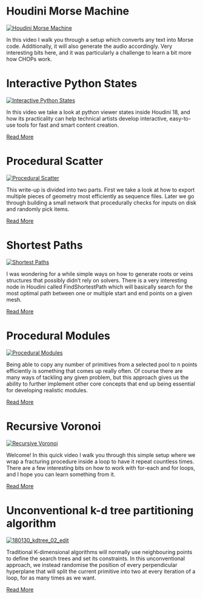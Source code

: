 # Houdini Morse Machine

[![Houdini Morse Machine](https://user-images.githubusercontent.com/81909946/129097179-7f76c2c6-8bca-48db-84e5-d1313b139637.jpg)](https://github.com/ribponce/particula/tree/master/tutorials/houdini_morse_machine)

In this video I walk you through a setup which converts any text into Morse code. Additionally, it will also generate the audio accordingly. Very interesting bits here, and it was particularly a challenge to learn a bit more how CHOPs work.

# Interactive Python States

[![Interactive Python States](https://user-images.githubusercontent.com/81909946/113515027-41f02680-9572-11eb-9030-8ad2955e96de.jpg)](https://github.com/ribponce/particula/tree/master/tutorials/interactive_python_states)

In this video we take a look at python viewer states inside Houdini 18, and how its practicality can help technical artists develop interactive, easy-to-use tools for fast and smart content creation.

[Read More](https://github.com/ribponce/particula/tree/master/tutorials/interactive_python_states)

# Procedural Scatter

[![Procedural Scatter](https://user-images.githubusercontent.com/81909946/113515105-c04cc880-9572-11eb-988a-c75b0e745f83.jpg)](https://github.com/ribponce/particula/tree/master/tutorials/procedural_scatter)

This write-up is divided into two parts. First we take a look at how to export multiple pieces of geometry most efficiently as sequence files. Later we go through building a small network that procedurally checks for inputs on disk and randomly pick items.

[Read More](https://github.com/ribponce/particula/tree/master/tutorials/procedural_scatter)

# Shortest Paths

[![Shortest Paths](https://user-images.githubusercontent.com/81909946/113515536-60a3ec80-9575-11eb-8ebd-713ad3aced19.jpg)](https://github.com/ribponce/particula/tree/master/tutorials/shortest_paths)

I was wondering for a while simple ways on how to generate roots or veins structures that possibly didn’t rely on solvers. There is a very interesting node in Houdini called FindShortestPath which will basically search for the most optimal path between one or multiple start and end points on a given mesh.

[Read More](https://github.com/ribponce/particula/blob/master/tutorials/shortest_paths)

# Procedural Modules

[![Procedural Modules](https://user-images.githubusercontent.com/81909946/113516152-060c8f80-9579-11eb-9f09-cebf2c3732a4.jpg)](https://github.com/ribponce/particula/tree/master/tutorials/procedural_modules)

Being able to copy any number of primitives from a selected pool to n points efficiently is something that comes up really often. Of course there are many ways of tackling any given problem, but this approach gives us the ability to further implement other core concepts that end up being essential for developing realistic modules.

[Read More](https://github.com/ribponce/particula/tree/master/tutorials/procedural_modules)

# Recursive Voronoi

[![Recursive Voronoi](https://user-images.githubusercontent.com/81909946/113515923-ae215900-9577-11eb-9eab-8b181402a291.jpg)](https://github.com/ribponce/particula/tree/master/tutorials/recursive_voronoi)

Welcome! In this quick video I walk you through this simple setup where we wrap a fracturing procedure inside a loop to have it repeat countless times. There are a few interesting bits on how to work with for-each and for loops, and I hope you can learn something from it.

[Read More](https://github.com/ribponce/particula/tree/master/tutorials/recursive_voronoi)

# Unconventional k-d tree partitioning algorithm

[![180130_kdtree_02_edit](https://user-images.githubusercontent.com/81909946/113516332-f772a800-9579-11eb-9bc4-4a74131f800a.jpg)](https://github.com/ribponce/particula/tree/master/tutorials/unconventional_k-d_tree_partitioning_algorithm)

Traditional K-dimensional algorithms will normally use neighbouring points to define the search trees and set its constraints. In this unconventional approach, we instead randomise the position of every perpendicular hyperplane that will split the current primitive into two at every iteration of a loop, for as many times as we want.

[Read More](https://github.com/ribponce/particula/tree/master/tutorials/unconventional_k-d_tree_partitioning_algorithm)
